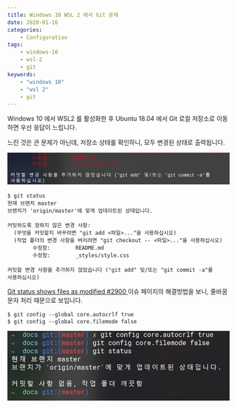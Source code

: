 ```yaml
---
title: Windows 10 WSL 2 에서 Git 문제
date: 2020-01-16
categories:
    - Configuration
tags:
    - windows-10
    - wsl-2
    - git
keywords:
    - "windows 10"
    - "wsl 2"
    - git
---
```


Windows 10 에서 WSL2 를 활성화한 후 Ubuntu 18.04 에서 Git 로컬 저장소로 이동하면 우선 응답이 느립니다.

느린 것은 큰 문제가 아닌데, 저장소 상태를 확인하니, 모두 변경된 상태로 출력됩니다.

![변경사항이 없는 로컬 저장소인데 ...](./001.png)

```shell
$ git status
현재 브랜치 master
브랜치가 'origin/master'에 맞게 업데이트된 상태입니다.

커밋하도록 정하지 않은 변경 사항:
  (무엇을 커밋할지 바꾸려면 "git add <파일>..."을 사용하십시오)
  (작업 폴더의 변경 사항을 버리려면 "git checkout -- <파일>..."을 사용하십시오)
        수정함:        README.md
        수정함:        _styles/style.css

커밋할 변경 사항을 추가하지 않았습니다 ("git add" 및/또는 "git commit -a"를
사용하십시오)
```

[Git status shows files as modified #2900
](https://github.com/microsoft/WSL/issues/2900) 이슈 페이지의 해결방법을 보니, 줄바꿈 문자 처리 때문으로 보입니다. 

```shell
$ git config --global core.autocrlf true
$ git config --global core.filemode false
```

![정상적으로 상태가 출력](./002.png)

